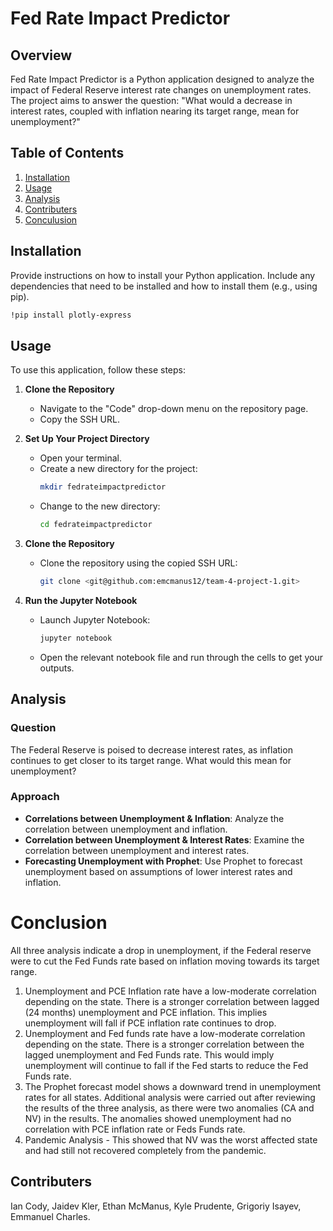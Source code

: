 # Fed Rate Impact Predictor


## Overview

Fed Rate Impact Predictor is a Python application designed to analyze the impact of Federal Reserve interest rate changes on unemployment rates. The project aims to answer the question: "What would a decrease in interest rates, coupled with inflation nearing its target range, mean for unemployment?"

## Table of Contents

1. [Installation](#installation)
2. [Usage](#usage)
3. [Analysis](#analysis)
4. [Contributers](#contributers)
5. [Conculusion](#conclusion)

## Installation

Provide instructions on how to install your Python application. Include any dependencies that need to be installed and how to install them (e.g., using pip).

```bash
!pip install plotly-express
```

## Usage

To use this application, follow these steps:

1. **Clone the Repository**
    - Navigate to the "Code" drop-down menu on the repository page.
    - Copy the SSH URL.

2. **Set Up Your Project Directory**
    - Open your terminal.
    - Create a new directory for the project:
      ```bash
      mkdir fedrateimpactpredictor
      ```
    - Change to the new directory:
      ```bash
      cd fedrateimpactpredictor
      ```

3. **Clone the Repository**
    - Clone the repository using the copied SSH URL:
      ```bash
      git clone <git@github.com:emcmanus12/team-4-project-1.git>
      ```

4. **Run the Jupyter Notebook**
    - Launch Jupyter Notebook:
      ```bash
      jupyter notebook
      ```
    - Open the relevant notebook file and run through the cells to get your outputs.

## Analysis

### Question

The Federal Reserve is poised to decrease interest rates, as inflation continues to get closer to its target range. What would this mean for unemployment?

### Approach

- **Correlations between Unemployment & Inflation**: Analyze the correlation between unemployment and inflation.
- **Correlation between Unemployment & Interest Rates**: Examine the correlation between unemployment and interest rates.
- **Forecasting Unemployment with Prophet**: Use Prophet to forecast unemployment based on assumptions of lower interest rates and inflation.

# Conclusion 

All three analysis indicate a drop in unemployment, if the Federal reserve were to cut the Fed Funds rate based on inflation moving towards its target range.
1. Unemployment and PCE Inflation rate have a low-moderate correlation depending on the state. There is a stronger correlation between lagged (24 months) unemployment and PCE inflation. This implies unemployment will fall if PCE inflation rate continues to drop.
2. Unemployment and Fed funds rate have a low-moderate correlation depending on the state. There is a stronger correlation between the lagged unemployment and Fed Funds rate. This would imply unemployment will continue to fall if the Fed starts to reduce the Fed Funds rate.
3. The Prophet forecast model shows a downward trend in unemployment rates for all states.
Additional analysis were carried out after reviewing the results of the three analysis, as there were two anomalies (CA and NV) in the results. The anomalies showed unemployment had no correlation with PCE inflation rate or Feds Funds rate.
4. Pandemic Analysis - This showed that NV was the worst affected state and had still not recovered completely from the pandemic.

## Contributers

Ian Cody,
Jaidev Kler,
Ethan McManus,
Kyle Prudente,
Grigoriy Isayev,
Emmanuel Charles.
